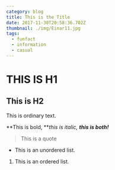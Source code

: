 ```yaml
---
category: blog
title: This is the Title
date: 2017-11-30T20:58:36.702Z
thumbnail: ./img/Einar11.jpg
tags:
  - funfact
  - information
  - casual
---
```

# THIS IS H1

## This is H2

This is ordinary text.

**This is bold, **_this is italic, **this is both!**_

> This is a quote

* This is an unordered list.

1. This is an ordered list.
